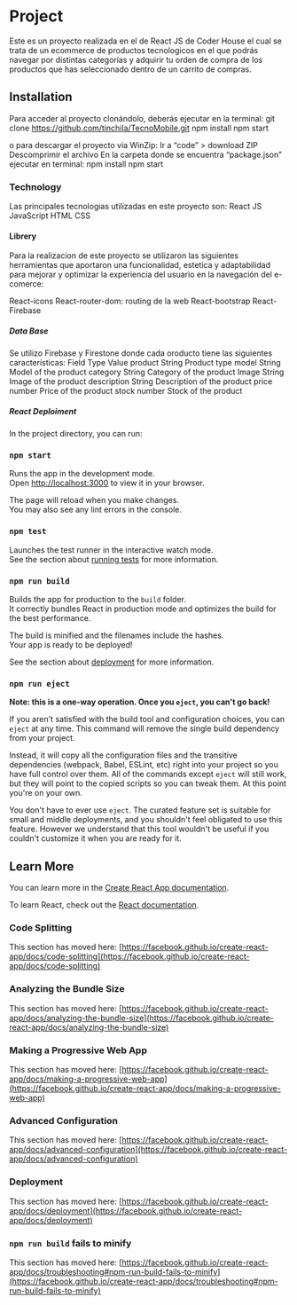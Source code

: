 # Project

Este es un proyecto realizada en el de React JS de Coder House el cual se trata de un ecommerce de productos tecnologicos en el que podrás navegar por distintas categorías y adquirir tu orden de compra de los productos que has seleccionado dentro de un carrito de compras.

## Installation

Para acceder al proyecto clonándolo, deberás ejecutar en la terminal:
git clone https://github.com/tinchila/TecnoMobile.git
npm install 
npm start

o para descargar el proyecto via WinZip:
Ir a “code” > download ZIP
Descomprimir el archivo
En la carpeta donde se encuentra “package.json” ejecutar en terminal: 
npm install
npm start

### Technology

Las principales tecnologias utilizadas en este proyecto son:
React JS
JavaScript
HTML
CSS

#### Librery

Para la realizacion de este proyecto se utilizaron las siguientes herramientas que aportaron una funcionalidad, estetica y adaptabilidad para mejorar y optimizar la experiencia del usuario en la navegación del e-comerce:

 React-icons
 React-router-dom: routing de la web
 React-bootstrap
 React-Firebase

##### Data Base

Se utilizo Firebase y Firestone donde cada oroducto tiene las siguientes características:
Field	Type	Value
product	String	Product type
model String Model of the product
category	String	Category of the product
Image	String	Image of the product
description	String	Description of the product
price	number	Price of the product
stock	number	Stock of the product


##### React Deploiment

In the project directory, you can run:

### `npm start`

Runs the app in the development mode.\
Open [http://localhost:3000](http://localhost:3000) to view it in your browser.

The page will reload when you make changes.\
You may also see any lint errors in the console.

### `npm test`

Launches the test runner in the interactive watch mode.\
See the section about [running tests](https://facebook.github.io/create-react-app/docs/running-tests) for more information.

### `npm run build`

Builds the app for production to the `build` folder.\
It correctly bundles React in production mode and optimizes the build for the best performance.

The build is minified and the filenames include the hashes.\
Your app is ready to be deployed!

See the section about [deployment](https://facebook.github.io/create-react-app/docs/deployment) for more information.

### `npm run eject`

**Note: this is a one-way operation. Once you `eject`, you can't go back!**

If you aren't satisfied with the build tool and configuration choices, you can `eject` at any time. This command will remove the single build dependency from your project.

Instead, it will copy all the configuration files and the transitive dependencies (webpack, Babel, ESLint, etc) right into your project so you have full control over them. All of the commands except `eject` will still work, but they will point to the copied scripts so you can tweak them. At this point you're on your own.

You don't have to ever use `eject`. The curated feature set is suitable for small and middle deployments, and you shouldn't feel obligated to use this feature. However we understand that this tool wouldn't be useful if you couldn't customize it when you are ready for it.

## Learn More

You can learn more in the [Create React App documentation](https://facebook.github.io/create-react-app/docs/getting-started).

To learn React, check out the [React documentation](https://reactjs.org/).

### Code Splitting

This section has moved here: [https://facebook.github.io/create-react-app/docs/code-splitting](https://facebook.github.io/create-react-app/docs/code-splitting)

### Analyzing the Bundle Size

This section has moved here: [https://facebook.github.io/create-react-app/docs/analyzing-the-bundle-size](https://facebook.github.io/create-react-app/docs/analyzing-the-bundle-size)

### Making a Progressive Web App

This section has moved here: [https://facebook.github.io/create-react-app/docs/making-a-progressive-web-app](https://facebook.github.io/create-react-app/docs/making-a-progressive-web-app)

### Advanced Configuration

This section has moved here: [https://facebook.github.io/create-react-app/docs/advanced-configuration](https://facebook.github.io/create-react-app/docs/advanced-configuration)

### Deployment

This section has moved here: [https://facebook.github.io/create-react-app/docs/deployment](https://facebook.github.io/create-react-app/docs/deployment)

### `npm run build` fails to minify

This section has moved here: [https://facebook.github.io/create-react-app/docs/troubleshooting#npm-run-build-fails-to-minify](https://facebook.github.io/create-react-app/docs/troubleshooting#npm-run-build-fails-to-minify)
